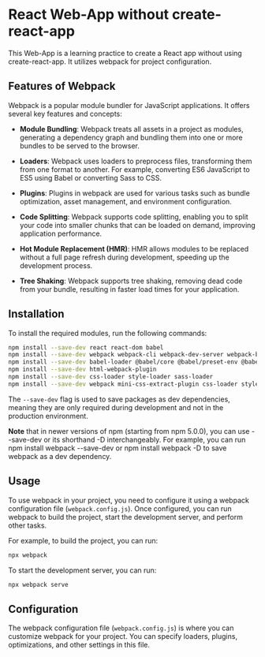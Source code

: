 # React Web-App without create-react-app

This Web-App is a learning practice to create a React app without using create-react-app. It utilizes webpack for project configuration.

## Features of Webpack

Webpack is a popular module bundler for JavaScript applications. It offers several key features and concepts:

- **Module Bundling**: Webpack treats all assets in a project as modules, generating a dependency graph and bundling them into one or more bundles to be served to the browser.

- **Loaders**: Webpack uses loaders to preprocess files, transforming them from one format to another. For example, converting ES6 JavaScript to ES5 using Babel or converting Sass to CSS.

- **Plugins**: Plugins in webpack are used for various tasks such as bundle optimization, asset management, and environment configuration.

- **Code Splitting**: Webpack supports code splitting, enabling you to split your code into smaller chunks that can be loaded on demand, improving application performance.

- **Hot Module Replacement (HMR)**: HMR allows modules to be replaced without a full page refresh during development, speeding up the development process.

- **Tree Shaking**: Webpack supports tree shaking, removing dead code from your bundle, resulting in faster load times for your application.

## Installation

To install the required modules, run the following commands:

```bash
npm install --save-dev react react-dom babel
npm install --save-dev webpack webpack-cli webpack-dev-server webpack-bundle-analyzer
npm install --save-dev babel-loader @babel/core @babel/preset-env @babel/preset-react
npm install --save-dev html-webpack-plugin
npm install --save-dev css-loader style-loader sass-loader
npm install --save-dev webpack mini-css-extract-plugin css-loader style-loader
```

The `--save-dev` flag is used to save packages as dev dependencies, meaning they are only required during development and not in the production environment.

**Note** that in newer versions of npm (starting from npm 5.0.0), you can use --save-dev or its shorthand -D interchangeably. For example, you can run npm install webpack --save-dev or npm install webpack -D to save webpack as a dev dependency.

## Usage

To use webpack in your project, you need to configure it using a webpack configuration file (`webpack.config.js`). Once configured, you can run webpack to build the project, start the development server, and perform other tasks.

For example, to build the project, you can run:

```bash
npx webpack
```

To start the development server, you can run:

```bash
npx webpack serve
```

## Configuration

The webpack configuration file (`webpack.config.js`) is where you can customize webpack for your project. You can specify loaders, plugins, optimizations, and other settings in this file.
